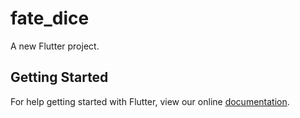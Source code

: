 # fate_dice

A new Flutter project.

## Getting Started

For help getting started with Flutter, view our online
[documentation](https://flutter.io/).
